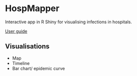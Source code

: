 # HospMapper


Interactive app in R Shiny for visualising infections in hospitals.

[User guide](https://github.com/cathsmith57/HospMap/blob/master/UserGuide.md)

## Visualisations
- Map
- Timeline
- Bar chart/ epidemic curve


